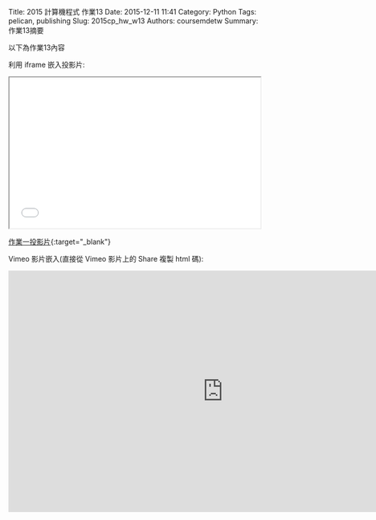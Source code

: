 Title: 2015 計算機程式 作業13
Date: 2015-12-11 11:41
Category: Python
Tags: pelican, publishing
Slug: 2015cp_hw_w13
Authors: coursemdetw
Summary: 作業13摘要

以下為作業13內容

利用 iframe 嵌入投影片:

<iframe src="404213121_cp_w13_p.html" width="500" height="300"></iframe>

[作業一投影片](40423121_cp_w13_p.html){:target="_blank"}


Vimeo 影片嵌入(直接從 Vimeo 影片上的 Share 複製 html 碼):
<iframe width="854" height="480" src="https://www.youtube.com/embed/BXT-xzgspMY" frameborder="0" allowfullscreen></iframe>


